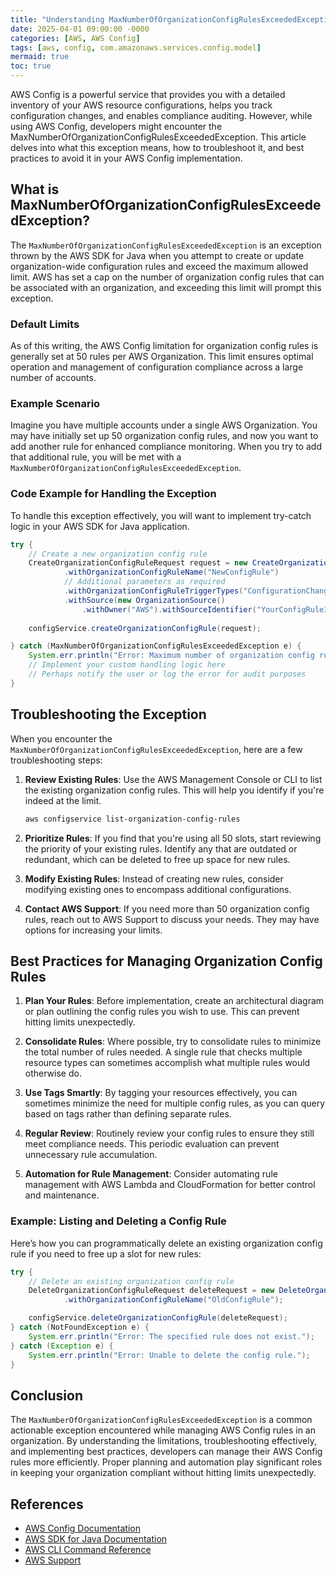 ```yaml
---
title: "Understanding MaxNumberOfOrganizationConfigRulesExceededException in AWS Config"
date: 2025-04-01 09:00:00 -0000
categories: [AWS, AWS Config]
tags: [aws, config, com.amazonaws.services.config.model]
mermaid: true
toc: true
---
```



AWS Config is a powerful service that provides you with a detailed inventory of your AWS resource configurations, helps you track configuration changes, and enables compliance auditing. However, while using AWS Config, developers might encounter the MaxNumberOfOrganizationConfigRulesExceededException. This article delves into what this exception means, how to troubleshoot it, and best practices to avoid it in your AWS Config implementation.

## What is MaxNumberOfOrganizationConfigRulesExceededException?

The `MaxNumberOfOrganizationConfigRulesExceededException` is an exception thrown by the AWS SDK for Java when you attempt to create or update organization-wide configuration rules and exceed the maximum allowed limit. AWS has set a cap on the number of organization config rules that can be associated with an organization, and exceeding this limit will prompt this exception.

### Default Limits

As of this writing, the AWS Config limitation for organization config rules is generally set at 50 rules per AWS Organization. This limit ensures optimal operation and management of configuration compliance across a large number of accounts.

### Example Scenario

Imagine you have multiple accounts under a single AWS Organization. You may have initially set up 50 organization config rules, and now you want to add another rule for enhanced compliance monitoring. When you try to add that additional rule, you will be met with a `MaxNumberOfOrganizationConfigRulesExceededException`.

### Code Example for Handling the Exception

To handle this exception effectively, you will want to implement try-catch logic in your AWS SDK for Java application.

```java
try {
    // Create a new organization config rule
    CreateOrganizationConfigRuleRequest request = new CreateOrganizationConfigRuleRequest()
            .withOrganizationConfigRuleName("NewConfigRule")
            // Additional parameters as required
            .withOrganizationConfigRuleTriggerTypes("ConfigurationChange", "Periodic")
            .withSource(new OrganizationSource()
                .withOwner("AWS").withSourceIdentifier("YourConfigRuleID"));
    
    configService.createOrganizationConfigRule(request);

} catch (MaxNumberOfOrganizationConfigRulesExceededException e) {
    System.err.println("Error: Maximum number of organization config rules exceeded.");
    // Implement your custom handling logic here
    // Perhaps notify the user or log the error for audit purposes
}
```

## Troubleshooting the Exception

When you encounter the `MaxNumberOfOrganizationConfigRulesExceededException`, here are a few troubleshooting steps:

1. **Review Existing Rules**: Use the AWS Management Console or CLI to list the existing organization config rules. This will help you identify if you're indeed at the limit.

   ```bash
   aws configservice list-organization-config-rules
   ```

2. **Prioritize Rules**: If you find that you're using all 50 slots, start reviewing the priority of your existing rules. Identify any that are outdated or redundant, which can be deleted to free up space for new rules.

3. **Modify Existing Rules**: Instead of creating new rules, consider modifying existing ones to encompass additional configurations.

4. **Contact AWS Support**: If you need more than 50 organization config rules, reach out to AWS Support to discuss your needs. They may have options for increasing your limits.

## Best Practices for Managing Organization Config Rules

1. **Plan Your Rules**: Before implementation, create an architectural diagram or plan outlining the config rules you wish to use. This can prevent hitting limits unexpectedly.

2. **Consolidate Rules**: Where possible, try to consolidate rules to minimize the total number of rules needed. A single rule that checks multiple resource types can sometimes accomplish what multiple rules would otherwise do.

3. **Use Tags Smartly**: By tagging your resources effectively, you can sometimes minimize the need for multiple config rules, as you can query based on tags rather than defining separate rules.

4. **Regular Review**: Routinely review your config rules to ensure they still meet compliance needs. This periodic evaluation can prevent unnecessary rule accumulation.

5. **Automation for Rule Management**: Consider automating rule management with AWS Lambda and CloudFormation for better control and maintenance.

### Example: Listing and Deleting a Config Rule

Here’s how you can programmatically delete an existing organization config rule if you need to free up a slot for new rules:

```java
try {
    // Delete an existing organization config rule
    DeleteOrganizationConfigRuleRequest deleteRequest = new DeleteOrganizationConfigRuleRequest()
            .withOrganizationConfigRuleName("OldConfigRule");

    configService.deleteOrganizationConfigRule(deleteRequest);
} catch (NotFoundException e) {
    System.err.println("Error: The specified rule does not exist.");
} catch (Exception e) {
    System.err.println("Error: Unable to delete the config rule.");
}
```

## Conclusion

The `MaxNumberOfOrganizationConfigRulesExceededException` is a common actionable exception encountered while managing AWS Config rules in an organization. By understanding the limitations, troubleshooting effectively, and implementing best practices, developers can manage their AWS Config rules more efficiently. Proper planning and automation play significant roles in keeping your organization compliant without hitting limits unexpectedly.

## References

- [AWS Config Documentation](https://docs.aws.amazon.com/config/latest/APIReference/Welcome.html)
- [AWS SDK for Java Documentation](https://docs.aws.amazon.com/sdk-for-java/latest/developer-guide/home.html)
- [AWS CLI Command Reference](https://docs.aws.amazon.com/cli/latest/reference/)
- [AWS Support](https://aws.amazon.com/support/)